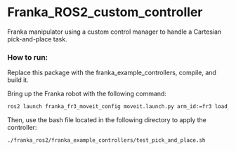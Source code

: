 # Franka_ROS2_custom_controller
Franka manipulator using a custom control manager to handle a Cartesian pick-and-place task.

### How to run:
Replace this package with the franka_example_controllers, compile, and build it.

Bring up the Franka robot with the following command:
```bash
ros2 launch franka_fr3_moveit_config moveit.launch.py arm_id:=fr3 load_gripper:=true franka_hand:='franka_hand' robot_ip:=dont-care use_fake_fardware:=true use_rviz:=true

```

Then, use the bash file located in the following directory to apply the controller:

```bash
./franka_ros2/franka_example_controllers/test_pick_and_place.sh

```
